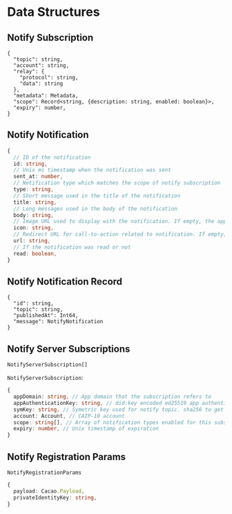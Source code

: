 # Data Structures

## Notify Subscription

```jsonc
{
  "topic": string,
  "account": string,
  "relay": {
    "protocol": string,
    "data": string
  },  
  "metadata": Metadata,
  "scope": Record<string, {description: string, enabled: boolean}>,
  "expiry": number,
}
```

## Notify Notification

```typescript
{
  // ID of the notification
  id: string,
  // Unix ms timestamp when the notification was sent
  sent_at: number,
  // Notification type which matches the scope of notify subscription
  type: string,
  // Short message used in the title of the notification
  title: string,
  // Long messages used in the body of the notification
  body: string,
  // Image URL used to display with the notification. If empty, the app's icon from Notify Config is used instead
  icon: string,
  // Redirect URL for call-to-action related to notification. If empty, do not redirect
  url: string,
  // If the notification was read or not
  read: boolean,
}
```

## Notify Notification Record

```jsonc
{
  "id": string,
  "topic": string,
  "publishedAt": Int64,
  "message": NotifyNotification
}
```

## Notify Server Subscriptions

```jsonc
NotifyServerSubscription[]
```

`NotifyServerSubscription`:
```typescript
{
  appDomain: string, // App domain that the subscription refers to
  appAuthenticationKey: string, // did:key encoded ed25519 app authentication key
  symKey: string, // Symetric key used for notify topic. sha256 to get notify topic to manage the subscription and call wc_notifySubscriptionUpdate and wc_notifySubscriptionDelete
  account: Account, // CAIP-10 account
  scope: string[], // Array of notification types enabled for this subscription
  expiry: number, // Unix timestamp of expiration
}
```

## Notify Registration Params
`NotifyRegistrationParams`
```typescript
{
  payload: Cacao.Payload,
  privateIdentityKey: string,
}

```
